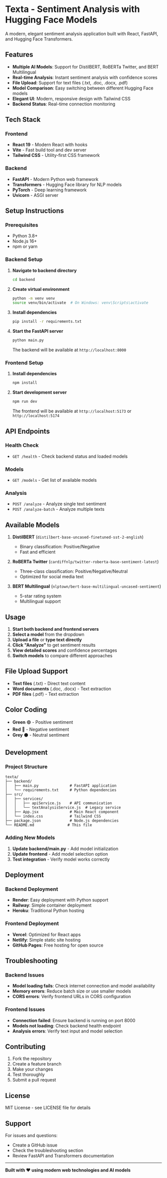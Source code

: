 # Texta - Sentiment Analysis with Hugging Face Models

A modern, elegant sentiment analysis application built with React, FastAPI, and Hugging Face Transformers.

## Features

- **Multiple AI Models**: Support for DistilBERT, RoBERTa Twitter, and BERT Multilingual
- **Real-time Analysis**: Instant sentiment analysis with confidence scores
- **File Upload**: Support for text files (.txt, .doc, .docx, .pdf)
- **Model Comparison**: Easy switching between different Hugging Face models
- **Elegant UI**: Modern, responsive design with Tailwind CSS
- **Backend Status**: Real-time connection monitoring

## Tech Stack

### Frontend
- **React 19** - Modern React with hooks
- **Vite** - Fast build tool and dev server
- **Tailwind CSS** - Utility-first CSS framework

### Backend
- **FastAPI** - Modern Python web framework
- **Transformers** - Hugging Face library for NLP models
- **PyTorch** - Deep learning framework
- **Uvicorn** - ASGI server

## Setup Instructions

### Prerequisites
- Python 3.8+
- Node.js 16+
- npm or yarn

### Backend Setup

1. **Navigate to backend directory**
   ```bash
   cd backend
   ```

2. **Create virtual environment**
   ```bash
   python -m venv venv
   source venv/bin/activate  # On Windows: venv\Scripts\activate
   ```

3. **Install dependencies**
   ```bash
   pip install -r requirements.txt
   ```

4. **Start the FastAPI server**
   ```bash
   python main.py
   ```

   The backend will be available at `http://localhost:8000`

### Frontend Setup

1. **Install dependencies**
   ```bash
   npm install
   ```

2. **Start development server**
   ```bash
   npm run dev
   ```

   The frontend will be available at `http://localhost:5173` or `http://localhost:5174`

## API Endpoints

### Health Check
- `GET /health` - Check backend status and loaded models

### Models
- `GET /models` - Get list of available models

### Analysis
- `POST /analyze` - Analyze single text sentiment
- `POST /analyze-batch` - Analyze multiple texts

## Available Models

1. **DistilBERT** (`distilbert-base-uncased-finetuned-sst-2-english`)
   - Binary classification: Positive/Negative
   - Fast and efficient

2. **RoBERTa Twitter** (`cardiffnlp/twitter-roberta-base-sentiment-latest`)
   - Three-class classification: Positive/Negative/Neutral
   - Optimized for social media text

3. **BERT Multilingual** (`nlptown/bert-base-multilingual-uncased-sentiment`)
   - 5-star rating system
   - Multilingual support

## Usage

1. **Start both backend and frontend servers**
2. **Select a model** from the dropdown
3. **Upload a file** or **type text directly**
4. **Click "Analyze"** to get sentiment results
5. **View detailed scores** and confidence percentages
6. **Switch models** to compare different approaches

## File Upload Support

- **Text files** (.txt) - Direct text content
- **Word documents** (.doc, .docx) - Text extraction
- **PDF files** (.pdf) - Text extraction

## Color Coding

- **Green** 🟢 - Positive sentiment
- **Red** 🔴 - Negative sentiment  
- **Grey** ⚫ - Neutral sentiment

## Development

### Project Structure
```
texta/
├── backend/
│   ├── main.py              # FastAPI application
│   └── requirements.txt     # Python dependencies
├── src/
│   ├── services/
│   │   ├── apiService.js    # API communication
│   │   └── textAnalysisService.js  # Legacy service
│   ├── App.jsx              # Main React component
│   └── index.css            # Tailwind CSS
├── package.json             # Node.js dependencies
└── README.md               # This file
```

### Adding New Models

1. **Update backend/main.py** - Add model initialization
2. **Update frontend** - Add model selection option
3. **Test integration** - Verify model works correctly

## Deployment

### Backend Deployment
- **Render**: Easy deployment with Python support
- **Railway**: Simple container deployment
- **Heroku**: Traditional Python hosting

### Frontend Deployment
- **Vercel**: Optimized for React apps
- **Netlify**: Simple static site hosting
- **GitHub Pages**: Free hosting for open source

## Troubleshooting

### Backend Issues
- **Model loading fails**: Check internet connection and model availability
- **Memory errors**: Reduce batch size or use smaller models
- **CORS errors**: Verify frontend URLs in CORS configuration

### Frontend Issues
- **Connection failed**: Ensure backend is running on port 8000
- **Models not loading**: Check backend health endpoint
- **Analysis errors**: Verify text input and model selection

## Contributing

1. Fork the repository
2. Create a feature branch
3. Make your changes
4. Test thoroughly
5. Submit a pull request

## License

MIT License - see LICENSE file for details

## Support

For issues and questions:
- Create a GitHub issue
- Check the troubleshooting section
- Review FastAPI and Transformers documentation

---

**Built with ❤️ using modern web technologies and AI models**
